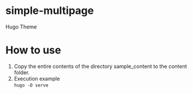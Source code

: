# simple-multipage  
Hugo Theme  

# How to use  
1. Copy the entire contents of the directory sample_content to the content folder.  
2. Execution example  
`hugo -D serve`  

